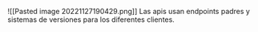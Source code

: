 ![[Pasted image 20221127190429.png]]
Las apis usan endpoints padres y sistemas de versiones para los diferentes clientes.



